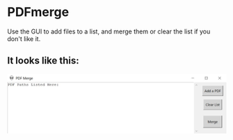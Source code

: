 # PDFmerge
Use the GUI to add files to a list, and merge them or clear the list if you don't like it.

## It looks like this:
![Screenshot](https://raw.githubusercontent.com/kfalcetano/PDFmerge/master/screen1.JPG)